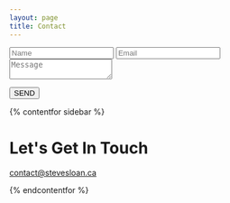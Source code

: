 ```yaml
---
layout: page
title: Contact
---
```


<form action="#" method="POST">
    <input required placeholder="Name" type="text" name="name">
    <input required placeholder="Email" type="email" name="_replyto">
    <textarea placeholder="Message" required></textarea>
    <p>
    <button class="btn" type="submit">SEND</button>
    </p>
</form>



{% contentfor sidebar %}
<p>


  <h1 class="sidebar__h1 slim">Let's Get In Touch</h1>
  <span class=" slim"><a href="mailto:contact@stevesloan.ca">contact@stevesloan.ca</a></span>
</p>
{% endcontentfor %}
